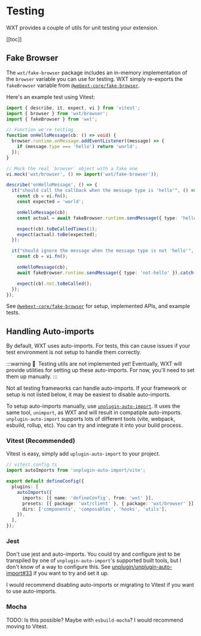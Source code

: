 # Testing

WXT provides a couple of utils for unit testing your extension.

[[toc]]

## Fake Browser

The `wxt/fake-browser` package includes an in-memory implementation of the `browser` variable you can use for testing. WXT simply re-exports the `fakeBrowser` variable from [`@webext-core/fake-browser`](https://webext-core.aklinker1.io/guide/fake-browser/).

Here's an example test using Vitest:

```ts
import { describe, it, expect, vi } from 'vitest';
import { browser } from 'wxt/browser';
import { fakeBrowser } from 'wxt';

// Function we're testing
function onHelloMessage(cb: () => void) {
  browser.runtime.onMessage.addEventListener((message) => {
    if (message.type === 'hello') return 'world';
  });
}

// Mock the real `browser` object with a fake one
vi.mock('wxt/browser', () => import('wxt/fake-browser'));

describe('onHelloMessage', () => {
  it("should call the callback when the message type is 'hello'", () => {
    const cb = vi.fn();
    const expected = 'world';

    onHelloMessage(cb);
    const actual = await fakeBrowser.runtime.sendMessage({ type: 'hello' });

    expect(cb).toBeCalledTimes(1);
    expect(actual).toBe(expected);
  });

  it("should ignore the message when the message type is not 'hello'", () => {
    const cb = vi.fn();

    onHelloMessage(cb);
    await fakeBrowser.runtime.sendMessage({ type: 'not-hello' }).catch();

    expect(cb).not.toBeCalled();
  });
});
```

See [`@webext-core/fake-browser`](https://webext-core.aklinker1.io/guide/fake-browser/) for setup, implemented APIs, and example tests.

## Handling Auto-imports

By default, WXT uses auto-imports. For tests, this can cause issues if your test environment is not setup to handle them correctly.

:::warning 🚧&ensp;Testing utils are not implemented yet!
Eventually, WXT will provide utilities for setting up these auto-imports. For now, you'll need to set them up manually.
:::

Not all testing frameworks can handle auto-imports. If your framework or setup is not listed below, it may be easiest to disable auto-imports.

To setup auto-imports manually, use [`unplugin-auto-import`](https://www.npmjs.com/package/unplugin-auto-import). It uses the same tool, `unimport`, as WXT and will result in compatiple auto-imports. `unplugin-auto-import` supports lots of different tools (vite, webpack, esbuild, rollup, etc). You can try and integrate it into your build process.

### Vitest (Recommended)

Vitest is easy, simply add `uplugin-auto-import` to your project.

```ts
// vitest.config.ts
import autoImports from 'unplugin-auto-import/vite';

export default defineConfig({
  plugins: [
    autoImports({
      imports: [{ name: 'defineConfig', from: 'wxt' }],
      presets: [{ package: 'wxt/client' }, { package: 'wxt/browser' }],
      dirs: ['components', 'composables', 'hooks', 'utils'],
    }),
  ],
});
```

### Jest

Don't use jest and auto-imports. You could try and configure jest to be transpiled by one of `unplugin-auto-import`'s supported built tools, but I don't know of a way to configure this. See [unplugin/unplugin-auto-import#33](https://github.com/unplugin/unplugin-auto-import/issues/33) if you want to try and set it up.

I would recommend disabling auto-imports or migrating to Vitest if you want to use auto-imports.

### Mocha

TODO: Is this possible? Maybe with `esbuild-mocha`? I would recommend moving to Vitest.
